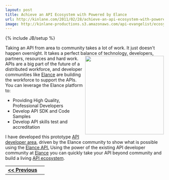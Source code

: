```yaml
---
layout: post
title: Achieve an API Ecosystem with Powered by Elance
url: http://kinlane.com/2011/02/28/achieve-an-api-ecosystem-with-powered-by-elance/
image: http://kinlane-productions.s3.amazonaws.com/api-evangelist/ecosystem.png
---
```

{% include JB/setup %}
<p>
     Taking an API from area to community takes a lot of work. It just doesn't happen overnight. It takes a perfect balance of technology, developers, partners, resources and hard work. <img src="http://kinlane-productions.s3.amazonaws.com/api-evangelist/ecosystem.png" alt="" width="250" align="right" /> APIs are a big part of the future of a distributed workforce, and developer communities like <a title="Elance" href="http://www.elance.com">Elance</a> are building the workforce to support the APIs. You can leverage the Elance platform to:
</p>
<ul class="mainlist">
     <li>Providing High Quality, Professional Developers
     </li>
     <li>Develop API SDK and Code Samples
     </li>
     <li>Develop API skills test and accreditation
     </li>
</ul>
<p>
     I have developed this prototype <a title="API developer area" href="http://elance.apievangelist.com/">API developer area</a>, driven by the Elance community to show what is possible using the <a title="Elance API" href="http://www.elance.com/p/api">Elance API.</a> Using the power of the existing API developer community at <a title="Elance" href="http://www.elance.com">Elance</a> you can quickly take your API beyond community and build a living <a title="API Ecosystem" href="http://www.apievangelist.com/ecosystem.php">API ecosystem</a>.
</p>
<table cellspacing="5" cellpadding="5" width="100%">
     <tbody>
          <tr>
               <td align="left">
                    <strong><a title="Develop an Elance Skills Test for Your API Area" href="http://www.kinlane.com/2011/02/develop-an-elance-skills-test-for-your-api-area/">&lt;&lt; Previous</a></strong>
               </td>
               <td align="right"></td>
          </tr>
     </tbody>
</table>